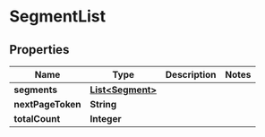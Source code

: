 

# SegmentList


## Properties

| Name | Type | Description | Notes |
|------------ | ------------- | ------------- | -------------|
|**segments** | [**List&lt;Segment&gt;**](Segment.md) |  |  |
|**nextPageToken** | **String** |  |  |
|**totalCount** | **Integer** |  |  |



